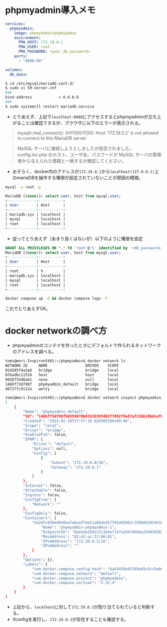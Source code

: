 # phpmyadmin導入メモ

```yml
services:
  phpmyadmin:
    image: phpmyadmin/phpmyadmin
    environment:
      PMA_HOST: 172.19.0.1
      PMA_USER: root
      PMA_PASSWORD: <your_db_password> 
    ports:
      - "8080:80"

volumes:
  db_data:
```

```bash
$ cd /etc/mysql/mariadb.conf.d/
$ sudo vi 50-server.cnf 
###
bind-address            = 0.0.0.0
###
$ sudo systemctl restart mariadb.service
```



- とりあえず、上記で`localhost:8080`にアクセスするとphpmyadminが立ち上がることは確認できるが、ブラウザに以下のエラーが表示される。

> mysqli::real_connect(): (HY000/1130): Host '172.19.0.2' is not allowed to connect to this MariaDB server

> MySQL サーバに接続しようとしましたが拒否されました。config.inc.php のホスト、ユーザ名、パスワードが MySQL サーバの管理者から与えられた情報と一致するか確認してください。


- おそらく、docker内のアドレスが`172.19.0.1`から`localhost(127.0.0.1)`上のmariaDBを操作する権限が設定されていないことが原因の模様。

```bash
mysql -u root -p
```

```sql
MariaDB [(none)]> select user, host from mysql.user;
+-------------+-----------+
| User        | Host      |
+-------------+-----------+
| mariadb.sys | localhost |
| mysql       | localhost |
| root        | localhost |
+-------------+-----------+

```

- 従ってとりあえず（あまり良くはないが）以下のように権限を設定

```sql
GRANT ALL PRIVILEGES ON *.* TO 'root'@'%' identified by '<db_password>';
MariaDB [(none)]> select user, host from mysql.user;
+-------------+-----------+
| User        | Host      |
+-------------+-----------+
| root        | %         |
| mariadb.sys | localhost |
| mysql       | localhost |
| root        | localhost |
+-------------+-----------+

```

```bash
docker compose up -d && docker compose logs -f
```

これでとりあえずOK。


# docker networkの調べ方

- phpmyadminのコンテナを作ったときにデフォルトで作られるネットワークのアドレスを調べる。

```bash
tomi@mori-Inspiron5491:~/phpmyadmin$ docker network ls
NETWORK ID     NAME                 DRIVER    SCOPE
92d585f4a2a6   bridge               bridge    local
976adbc1151b   host                 host      local
9936f33d6ab1   none                 null      local
146bf73d798f   phpmyadmin_default   bridge    local
d8727fc9112a   wetty                bridge    local
```

```bash
tomi@mori-Inspiron5491:~/phpmyadmin$ docker network inspect phpmyadmin_default 
[
    {
        "Name": "phpmyadmin_default",
        "Id": "146bf73d798f9d359070b0315830fd02f7882f9e87a723bb20bdcef6ee637d39",
        "Created": "2025-02-10T17:57:10.628305189+09:00",
        "Scope": "local",
        "Driver": "bridge",
        "EnableIPv6": false,
        "IPAM": {
            "Driver": "default",
            "Options": null,
            "Config": [
                {
                    "Subnet": "172.19.0.0/16",
                    "Gateway": "172.19.0.1"
                }
            ]
        },
        "Internal": false,
        "Attachable": false,
        "Ingress": false,
        "ConfigFrom": {
            "Network": ""
        },
        "ConfigOnly": false,
        "Containers": {
            "5424fc950ed046ba7a6aaff4e11a8bded57795e65902c759b801054518efbd60": {
                "Name": "phpmyadmin-phpmyadmin-1",
                "EndpointID": "8a41da193a72c1b4e7147a2d47d48ae25403d391cfe481ced1a7b8e790a5f164",
                "MacAddress": "02:42:ac:13:00:02",
                "IPv4Address": "172.19.0.2/16",
                "IPv6Address": ""
            }
        },
        "Options": {},
        "Labels": {
            "com.docker.compose.config-hash": "ba43439e637b9a85c5cc5a0e7f1026048251f55346bbe10cfb89f592f05e5f3c",
            "com.docker.compose.network": "default",
            "com.docker.compose.project": "phpmyadmin",
            "com.docker.compose.version": "2.32.4"
        }
    }
]


```

- 上記から、`localhost`に対して`172.19.0.1`が割り当てられていると判断する。
- ifconfigを実行し、`172.19.0.1`が存在することも確認する。



